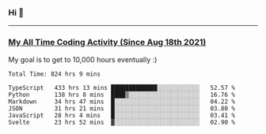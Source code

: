 ### Hi 🙂

---

### <a href="https://wakatime.com/@Eroxl">My All Time Coding Activity (Since Aug 18th 2021)</a>
My goal is to get to 10,000 hours eventually :)
<!--START_SECTION:waka-->

```text
Total Time: 824 hrs 9 mins

TypeScript   433 hrs 13 mins █████████████░░░░░░░░░░░░   52.57 %
Python       138 hrs 8 mins  ████▒░░░░░░░░░░░░░░░░░░░░   16.76 %
Markdown     34 hrs 47 mins  █░░░░░░░░░░░░░░░░░░░░░░░░   04.22 %
JSON         31 hrs 21 mins  █░░░░░░░░░░░░░░░░░░░░░░░░   03.80 %
JavaScript   28 hrs 4 mins   █░░░░░░░░░░░░░░░░░░░░░░░░   03.41 %
Svelte       23 hrs 52 mins  ▓░░░░░░░░░░░░░░░░░░░░░░░░   02.90 %
```

<!--END_SECTION:waka-->
